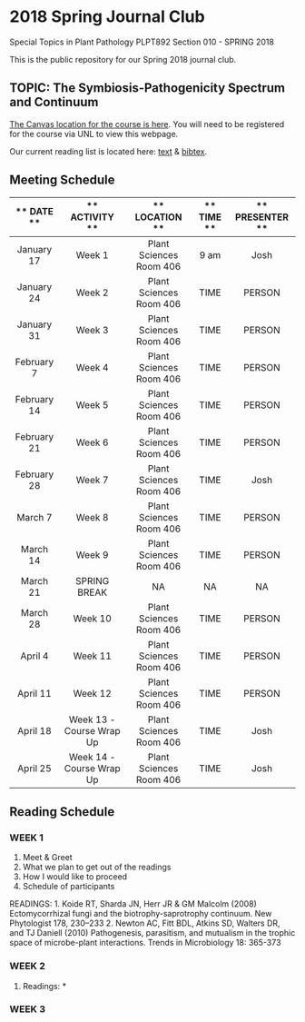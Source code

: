 # **2018 Spring Journal Club**

Special Topics in Plant Pathology PLPT892 Section 010 - SPRING 2018

This is the public repository for our Spring 2018 journal club.

## **TOPIC: The Symbiosis-Pathogenicity Spectrum and Continuum**

[The Canvas location for the course is here](https://canvas.unl.edu/courses/37769). You will need to be registered for the course via UNL to view this webpage.

Our current reading list is located here: [text](https://github.com/HerrLab/2018_Spring_Journal_Club/blob/master/citation_list.txt) & [bibtex](https://github.com/HerrLab/2018_Spring_Journal_Club/blob/master/citations.bibtex).

## **Meeting Schedule**

** DATE **|** ACTIVITY **|** LOCATION **|** TIME **|** PRESENTER **
:-----:|:-----:|:-----:|:-----:|:-----:
January 17 | Week 1 | Plant Sciences Room 406 | 9 am | Josh
January 24 | Week 2 | Plant Sciences Room 406 | TIME | PERSON
January 31 | Week 3 | Plant Sciences Room 406 | TIME | PERSON
February 7 | Week 4 | Plant Sciences Room 406 | TIME | PERSON
February 14 | Week 5 | Plant Sciences Room 406 | TIME | PERSON
February 21 | Week 6 | Plant Sciences Room 406 | TIME | PERSON
February 28 | Week 7 | Plant Sciences Room 406 | TIME | Josh
March 7 | Week 8 | Plant Sciences Room 406 | TIME | PERSON
March 14 | Week 9 | Plant Sciences Room 406 | TIME | PERSON
March 21 | SPRING BREAK | NA | NA | NA
March 28 | Week 10 | Plant Sciences Room 406 | TIME | PERSON
April 4 | Week 11 | Plant Sciences Room 406 | TIME | PERSON
April 11 | Week 12 | Plant Sciences Room 406 | TIME | PERSON
April 18 | Week 13 - Course Wrap Up | Plant Sciences Room 406 | TIME | Josh
April 25 | Week 14 - Course Wrap Up | Plant Sciences Room 406 | TIME | Josh

## **Reading Schedule**

### **WEEK 1**
1. Meet & Greet
2. What we plan to get out of the readings
3. How I would like to proceed
4. Schedule of participants

READINGS:
	1. Koide RT, Sharda JN, Herr JR & GM Malcolm (2008) Ectomycorrhizal fungi and the biotrophy-saprotrophy continuum. New Phytologist 178, 230–233
	2. Newton AC, Fitt BDL, Atkins SD, Walters DR, and TJ Daniell (2010) Pathogenesis, parasitism, and mutualism in the trophic space of microbe-plant interactions. Trends in Microbiology 18: 365-373

### **WEEK 2**
1. Readings:
	* 

### **WEEK 3**
